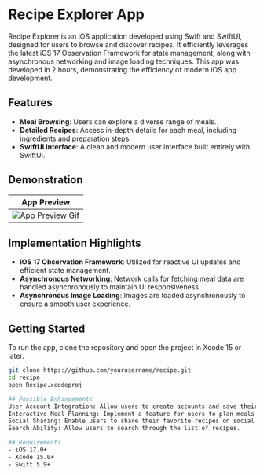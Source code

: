 # Recipe Explorer App

Recipe Explorer is an iOS application developed using Swift and SwiftUI, designed for users to browse and discover recipes. It efficiently leverages the latest iOS 17 Observation Framework for state management, along with asynchronous networking and image loading techniques. This app was developed in 2 hours, demonstrating the efficiency of modern iOS app development.

## Features

- **Meal Browsing**: Users can explore a diverse range of meals.
- **Detailed Recipes**: Access in-depth details for each meal, including ingredients and preparation steps.
- **SwiftUI Interface**: A clean and modern user interface built entirely with SwiftUI.


## Demonstration

| App Preview |
|:-----------:|
| ![App Preview Gif](https://link-to-your-app-gif.com) |

## Implementation Highlights

- **iOS 17 Observation Framework**: Utilized for reactive UI updates and efficient state management.
- **Asynchronous Networking**: Network calls for fetching meal data are handled asynchronously to maintain UI responsiveness.
- **Asynchronous Image Loading**: Images are loaded asynchronously to ensure a smooth user experience.


## Getting Started

To run the app, clone the repository and open the project in Xcode 15 or later.

```bash
git clone https://github.com/yourusername/recipe.git
cd recipe
open Recipe.xcodeproj

## Possible Enhancements
User Account Integration: Allow users to create accounts and save their favorite recipes.
Interactive Meal Planning: Implement a feature for users to plan meals for the week.
Social Sharing: Enable users to share their favorite recipes on social media platforms.
Search Ability: Allow users to search through the list of recipes.

## Requirements
- iOS 17.0+
- Xcode 15.0+
- Swift 5.9+
